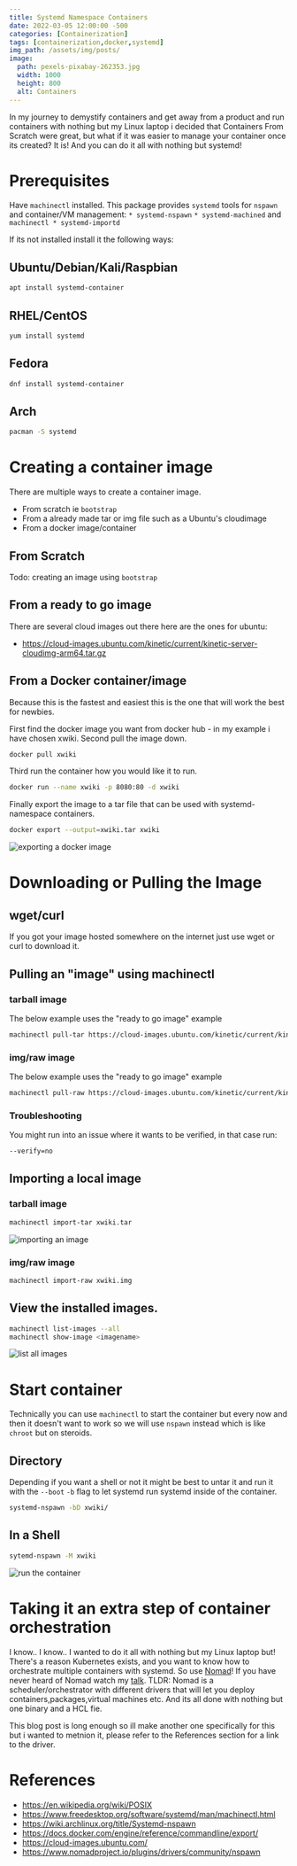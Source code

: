 ```yaml
---
title: Systemd Namespace Containers
date: 2022-03-05 12:00:00 -500
categories: [Containerization]
tags: [containerization,docker,systemd]
img_path: /assets/img/posts/
image:
  path: pexels-pixabay-262353.jpg
  width: 1000
  height: 800
  alt: Containers
---
```


In my journey to demystify containers and get away from a product and run containers with nothing but my Linux laptop i decided that Containers From Scratch were great, but what if it was easier to manage your container once its created? It is! And you can do it all with nothing but systemd!

# Prerequisites
Have `machinectl` installed. This package provides `systemd` tools for `nspawn` and container/VM management: `* systemd-nspawn` `* systemd-machined` and `machinectl * systemd-importd`

If its not installed install it the following ways:

## Ubuntu/Debian/Kali/Raspbian
```bash
apt install systemd-container
```
## RHEL/CentOS
```bash
yum install systemd
```
## Fedora
```bash
dnf install systemd-container
```
## Arch
```bash
pacman -S systemd
```

# Creating a container image
There are multiple ways to create a container image.
- From scratch ie `bootstrap`
- From a already made tar or img file such as a Ubuntu's cloudimage
- From a docker image/container

## From Scratch
Todo: creating an image using `bootstrap`

## From a ready to go image
There are several cloud images out there here are the ones for ubuntu:
-  https://cloud-images.ubuntu.com/kinetic/current/kinetic-server-cloudimg-arm64.tar.gz

## From a Docker container/image
Because this is the fastest and easiest this is the one that will work the best for newbies.

First find the docker image you want from docker hub - in my example i have chosen xwiki.
Second pull the image down.
```bash
docker pull xwiki
```
Third run the container how you would like it to run.
```bash
docker run --name xwiki -p 8080:80 -d xwiki
```
Finally export the image to a tar file that can be used with systemd-namespace containers.
```bash
docker export --output=xwiki.tar xwiki
```
![exporting a docker image](exporting-docker-image.png)
# Downloading or Pulling the Image

## wget/curl
If you got your image hosted somewhere on the internet just use wget or curl to download it.

## Pulling an "image" using machinectl

### tarball image
The below example uses the "ready to go image" example
```bash
machinectl pull-tar https://cloud-images.ubuntu.com/kinetic/current/kinetic-server-cloudimg-arm64.tar.gz
```
### img/raw image
The below example uses the "ready to go image" example
```bash
machinectl pull-raw https://cloud-images.ubuntu.com/kinetic/current/kinetic-server-cloudimg-arm64.img
```
### Troubleshooting
You might run into an issue where it wants to be verified, in that case run:
```bash
--verify=no
```

## Importing a local image

### tarball image
```bash
machinectl import-tar xwiki.tar
```
![importing an image](importing-image.png)

### img/raw image
```bash
machinectl import-raw xwiki.img
```

## View the installed images.
```bash
machinectl list-images --all
machinectl show-image <imagename>
```
![list all images](list-images.png)

# Start container

Technically you can use `machinectl` to start the container but every now and then it doesn't want to work so we will use `nspawn` instead which is like `chroot` but on steroids.

## Directory
Depending if you want a shell or not it might be best to untar it and run it with the `--boot` `-b` flag to let systemd run systemd inside of the container.

```bash
systemd-nspawn -bD xwiki/
```
## In a Shell
```bash
sytemd-nspawn -M xwiki
```

![run the container](run-container.png)


# Taking it an extra step of container orchestration
I know.. I know.. I wanted to do it all with nothing but my Linux laptop but! There's a reason Kubernetes exists, and you want to know how to orchestrate multiple containers with systemd. So use [Nomad](https://www.nomadproject.io/)! If you have never heard of Nomad watch my [talk](https://www.youtube.com/watch?v=e-kMPdlYrhw). TLDR: Nomad is a scheduler/orchestrator with different drivers that will let you deploy containers,packages,virtual machines etc. And its all done with nothing but one binary and a HCL fie.

This blog post is long enough so ill make another one specifically for this but i wanted to metnion it, please refer to the References section for a link to the driver.


# References
- https://en.wikipedia.org/wiki/POSIX
- https://www.freedesktop.org/software/systemd/man/machinectl.html
- https://wiki.archlinux.org/title/Systemd-nspawn
- https://docs.docker.com/engine/reference/commandline/export/
- https://cloud-images.ubuntu.com/
- https://www.nomadproject.io/plugins/drivers/community/nspawn
